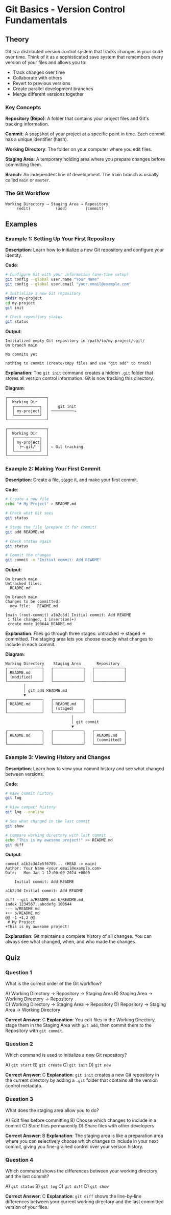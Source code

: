 # Git Basics - Version Control Fundamentals

## Theory

Git is a distributed version control system that tracks changes in your code over time. Think of it as a sophisticated save system that remembers every version of your files and allows you to:

- Track changes over time
- Collaborate with others
- Revert to previous versions
- Create parallel development branches
- Merge different versions together

### Key Concepts

**Repository (Repo)**: A folder that contains your project files and Git's tracking information.

**Commit**: A snapshot of your project at a specific point in time. Each commit has a unique identifier (hash).

**Working Directory**: The folder on your computer where you edit files.

**Staging Area**: A temporary holding area where you prepare changes before committing them.

**Branch**: An independent line of development. The main branch is usually called `main` or `master`.

### The Git Workflow

```
Working Directory → Staging Area → Repository
     (edit)           (add)        (commit)
```

## Examples

### Example 1: Setting Up Your First Repository

**Description**: Learn how to initialize a new Git repository and configure your identity.

**Code**:
```bash
# Configure Git with your information (one-time setup)
git config --global user.name "Your Name"
git config --global user.email "your.email@example.com"

# Initialize a new Git repository
mkdir my-project
cd my-project
git init

# Check repository status
git status
```

**Output**:
```
Initialized empty Git repository in /path/to/my-project/.git/
On branch main

No commits yet

nothing to commit (create/copy files and use "git add" to track)
```

**Explanation**: The `git init` command creates a hidden `.git` folder that stores all version control information. Git is now tracking this directory.

**Diagram**:
```
┌─────────────────┐
│  Working Dir    │
│  ┌───────────┐  │    git init
│  │ my-project│  │ ──────────→
│  └───────────┘  │
└─────────────────┘

┌─────────────────┐
│  Working Dir    │
│  ┌───────────┐  │
│  │ my-project│  │
│  │  ├─.git/  │  │ ← Git tracking
│  └───────────┘  │
└─────────────────┘
```

### Example 2: Making Your First Commit

**Description**: Create a file, stage it, and make your first commit.

**Code**:
```bash
# Create a new file
echo "# My Project" > README.md

# Check what Git sees
git status

# Stage the file (prepare it for commit)
git add README.md

# Check status again
git status

# Commit the changes
git commit -m "Initial commit: Add README"
```

**Output**:
```
On branch main
Untracked files:
  README.md

On branch main
Changes to be committed:
  new file:   README.md

[main (root-commit) a1b2c3d] Initial commit: Add README
 1 file changed, 1 insertion(+)
 create mode 100644 README.md
```

**Explanation**: Files go through three stages: untracked → staged → committed. The staging area lets you choose exactly what changes to include in each commit.

**Diagram**:
```
Working Directory    Staging Area       Repository
┌───────────────┐   ┌─────────────┐   ┌─────────────┐
│ README.md     │   │             │   │             │
│ (modified)    │   │             │   │             │
└───────────────┘   └─────────────┘   └─────────────┘
        │                    
        │ git add README.md
        ▼                    
┌───────────────┐   ┌─────────────┐   ┌─────────────┐
│ README.md     │   │ README.md   │   │             │
│               │   │ (staged)    │   │             │
└───────────────┘   └─────────────┘   └─────────────┘
                             │
                             │ git commit
                             ▼
┌───────────────┐   ┌─────────────┐   ┌─────────────┐
│ README.md     │   │             │   │ README.md   │
│               │   │             │   │ (committed) │
└───────────────┘   └─────────────┘   └─────────────┘
```

### Example 3: Viewing History and Changes

**Description**: Learn how to view your commit history and see what changed between versions.

**Code**:
```bash
# View commit history
git log

# View compact history
git log --oneline

# See what changed in the last commit
git show

# Compare working directory with last commit
echo "This is my awesome project!" >> README.md
git diff
```

**Output**:
```
commit a1b2c3d4e5f6789... (HEAD -> main)
Author: Your Name <your.email@example.com>
Date:   Mon Jan 1 12:00:00 2024 +0000

    Initial commit: Add README

a1b2c3d Initial commit: Add README

diff --git a/README.md b/README.md
index 1234567..abcdefg 100644
--- a/README.md
+++ b/README.md
@@ -1 +1,2 @@
 # My Project
+This is my awesome project!
```

**Explanation**: Git maintains a complete history of all changes. You can always see what changed, when, and who made the changes.

## Quiz

### Question 1
What is the correct order of the Git workflow?

A) Working Directory → Repository → Staging Area
B) Staging Area → Working Directory → Repository  
C) Working Directory → Staging Area → Repository
D) Repository → Staging Area → Working Directory

**Correct Answer**: C
**Explanation**: You edit files in the Working Directory, stage them in the Staging Area with `git add`, then commit them to the Repository with `git commit`.

### Question 2
Which command is used to initialize a new Git repository?

A) `git start`
B) `git create`
C) `git init` 
D) `git new`

**Correct Answer**: C
**Explanation**: `git init` creates a new Git repository in the current directory by adding a `.git` folder that contains all the version control metadata.

### Question 3
What does the staging area allow you to do?

A) Edit files before committing
B) Choose which changes to include in a commit
C) Store files permanently
D) Share files with other developers

**Correct Answer**: B
**Explanation**: The staging area is like a preparation area where you can selectively choose which changes to include in your next commit, giving you fine-grained control over your version history.

### Question 4
Which command shows the differences between your working directory and the last commit?

A) `git status`
B) `git log`
C) `git diff`
D) `git show`

**Correct Answer**: C
**Explanation**: `git diff` shows the line-by-line differences between your current working directory and the last committed version of your files.
